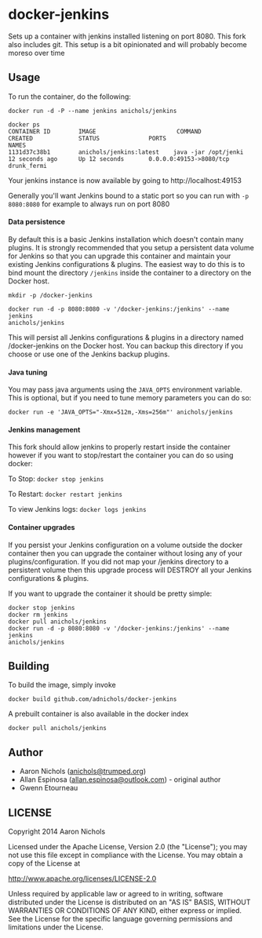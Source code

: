 # docker-jenkins

Sets up a container with jenkins installed listening on port 8080. This
fork also includes git. This setup is a bit opinionated and will
probably become moreso over time

## Usage

To run the container, do the following:

```
docker run -d -P --name jenkins anichols/jenkins

docker ps
CONTAINER ID        IMAGE                       COMMAND                CREATED             STATUS              PORTS                     NAMES
1131d37c38b1        anichols/jenkins:latest    java -jar /opt/jenki   12 seconds ago      Up 12 seconds       0.0.0.0:49153->8080/tcp   drunk_fermi
```

Your jenkins instance is now available by going to http://localhost:49153

Generally you'll want Jenkins bound to a static port so you can run with
`-p 8080:8080` for example to always run on port 8080

#### Data persistence
By default this is a basic Jenkins installation which doesn't contain
many plugins. It is strongly recommended that you setup a persistent
data volume for Jenkins so that you can upgrade this container and
maintain your existing Jenkins configurations & plugins. The easiest way
to do this is to bind mount the directory `/jenkins` inside the
container to a directory on the Docker host. 

```
mkdir -p /docker-jenkins

docker run -d -p 8080:8080 -v '/docker-jenkins:/jenkins' --name jenkins
anichols/jenkins
```

This will persist all Jenkins configurations & plugins in a directory
named /docker-jenkins on the Docker host. You can backup this directory
if you choose or use one of the Jenkins backup plugins. 

#### Java tuning
You may pass java arguments using the `JAVA_OPTS` environment variable.
This is optional, but if you need to tune memory parameters you can do
so:

```
docker run -e 'JAVA_OPTS="-Xmx=512m,-Xms=256m"' anichols/jenkins
```

#### Jenkins management
This fork should allow jenkins to properly restart inside the container
however if you want to stop/restart the container you can do so using
docker:

To Stop:
`docker stop jenkins`

To Restart:
`docker restart jenkins`

To view Jenkins logs:
`docker logs jenkins`

#### Container upgrades
If you persist your Jenkins configuration on a volume outside the docker
container then you can upgrade the container without losing any of your
plugins/configuration. If you did not map your /jenkins directory to a
persistent volume then this upgrade process will DESTROY all your
Jenkins configurations & plugins. 

If you want to upgrade the container it should be pretty simple:

```
docker stop jenkins
docker rm jenkins
docker pull anichols/jenkins
docker run -d -p 8080:8080 -v '/docker-jenkins:/jenkins' --name jenkins
anichols/jenkins
```

## Building

To build the image, simply invoke

    docker build github.com/adnichols/docker-jenkins

A prebuilt container is also available in the docker index

    docker pull anichols/jenkins


## Author

  * Aaron Nichols (<anichols@trumped.org>)
  * Allan Espinosa (<allan.espinosa@outlook.com>) - original author
  * Gwenn Etourneau

## LICENSE

Copyright 2014 Aaron Nichols

Licensed under the Apache License, Version 2.0 (the "License");
you may not use this file except in compliance with the License.
You may obtain a copy of the License at

  http://www.apache.org/licenses/LICENSE-2.0

Unless required by applicable law or agreed to in writing, software
distributed under the License is distributed on an "AS IS" BASIS,
WITHOUT WARRANTIES OR CONDITIONS OF ANY KIND, either express or implied.
See the License for the specific language governing permissions and
limitations under the License.
